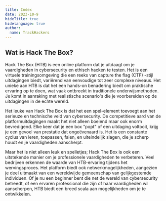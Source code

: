```yaml
---
title: Index
date: 2023-10-9
hideTitle: true
hidelanguage: true
author:
  name: TrackHackers
---
```


## Wat is Hack The Box?

Hack The Box (HTB) is een online platform dat je uitdaagt om je
vaardigheden in cybersecurity en ethisch hacken te testen. Het is een
virtuele trainingsomgeving die een reeks van capture the flag (CTF)
-stijl uitdagingen biedt, variërend van eenvoudige tot zeer complexe
niveaus. Het unieke aan HTB is dat het een hands-on benadering biedt om
praktische ervaring op te doen, wat vaak ontbreekt in traditionele
onderwijsmethoden. Je komt in aanraking met realistische scenario's die
je voorbereiden op de uitdagingen in de echte wereld.

Het leuke van Hack The Box is dat het een spel-element toevoegt aan het
serieuze en technische veld van cybersecurity. De competitieve aard van
de platformuitdagingen maakt het niet alleen boeiend maar ook enorm
bevredigend. Elke keer dat je een box "popt" of een uitdaging voltooit,
krijg je een gevoel van prestatie dat ongeëvenaard is. Het is een
constante cyclus van leren, toepassen, falen, en uiteindelijk slagen,
die je scherp houdt en je vaardigheden aanscherpt.

Maar het is niet alleen leuk en spelletjes; Hack The Box is ook een
uitstekende manier om je professionele vaardigheden te verbeteren. Veel
bedrijven erkennen de waarde van HTB-ervaring tijdens het
wervingsproces. Het platform biedt ook netwerkmogelijkheden, aangezien
je deel uitmaakt van een wereldwijde gemeenschap van gelijkgestemde
individuen. Of je nu een beginner bent die net de wereld van
cybersecurity betreedt, of een ervaren professional die zijn of haar
vaardigheden wil aanscherpen, HTB biedt een breed scala aan
mogelijkheden om je te ontwikkelen.
